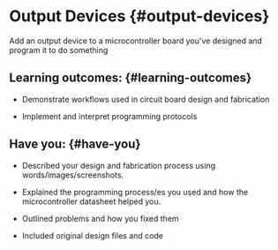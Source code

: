 # Output Devices {#output-devices}

Add an output device to a microcontroller board you've designed and program it to do something

## Learning outcomes: {#learning-outcomes}

* Demonstrate workflows used in circuit board design and fabrication

* Implement and interpret programming protocols

## Have you: {#have-you}

* Described your design and fabrication process using words/images/screenshots.

* Explained the programming process/es you used and how the microcontroller datasheet helped you.

* Outlined problems and how you fixed them

* Included original design files and code



